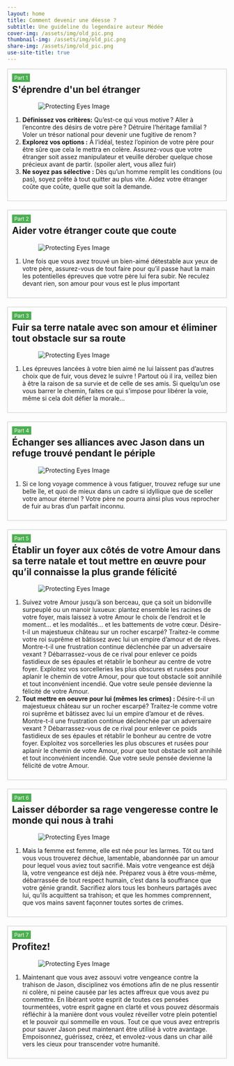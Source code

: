 ```yaml
---
layout: home
title: Comment devenir une déesse ?
subtitle: Une guideline du legendaire auteur Médée
cover-img: /assets/img/old_pic.png
thumbnail-img: /assets/img/old_pic.png
share-img: /assets/img/old_pic.png
use-site-title: true
---
```


<div style="border: 1px solid #ccc; padding: 10px; margin-bottom: 20px;">
    <div style="font-size: 0.85em; color: #fff; background-color: #4CAF50; padding: 2px 5px; width: fit-content; margin-bottom: 5px;">Part 1</div>
    <h2 style="margin-top: 0;">S'éprendre d'un bel étranger</h2>
    <img src="/assets/img/guys.png" alt="Protecting Eyes Image" style="display: block; margin: 0 auto; max-width: 75%; height: auto;">
    <ol>
        <li>
            <strong>Définissez vos critères:</strong> <span style="text-align: justify;"> Qu’est-ce qui vous motive ? Aller à l’encontre des désirs de votre père ? Détruire l’héritage familial ? Voler un trésor national pour devenir une fugitive de renom ?</span>
        </li>
        <li>
            <strong>Explorez vos options :</strong> <span style="text-align: justify;"> À l’idéal, testez l’opinion de votre père pour être sûre que cela le mettra en colère. Assurez-vous que votre étranger soit assez manipulateur et veuille dérober quelque chose précieux avant de partir. (spoiler alert, vous allez fuir)</span>
        </li>
        <li>
            <strong>Ne soyez pas sélective :</strong> <span style="text-align: justify;"> Dès qu’un homme remplit les conditions (ou pas), soyez prête à tout quitter au plus vite. Aidez votre étranger coûte que coûte, quelle que soit la demande.</span>
        </li>
    </ol>
</div>

<div style="border: 1px solid #ccc; padding: 10px; margin-bottom: 20px;">
    <div style="font-size: 0.85em; color: #fff; background-color: #4CAF50; padding: 2px 5px; width: fit-content; margin-bottom: 5px;">Part 2</div>
    <h2 style="margin-top: 0;">Aider votre étranger coute que coute</h2>
    <img src="/assets/img/dragon.png" alt="Protecting Eyes Image" style="display: block; margin: 0 auto; max-width: 75%; height: auto;">
    <ol>
        <li>
            <span style="text-align: justify;"> Une fois que vous avez trouvé un bien-aimé détestable aux yeux de votre père, assurez-vous de tout faire pour qu’il passe haut la main les potentielles épreuves que votre père lui fera subir. Ne reculez devant rien, son amour pour vous est le plus important</span>
        </li>
    </ol>
</div>

<div style="border: 1px solid #ccc; padding: 10px; margin-bottom: 20px;">
    <div style="font-size: 0.85em; color: #fff; background-color: #4CAF50; padding: 2px 5px; width: fit-content; margin-bottom: 5px;">Part 3</div>
    <h2 style="margin-top: 0;"> Fuir sa terre natale avec son amour et éliminer tout obstacle sur sa route </h2>
    <img src="/assets/img/barrer.png" alt="Protecting Eyes Image" style="display: block; margin: 0 auto; max-width: 75%; height: auto;">
    <ol>
        <li>
            <span style="text-align: justify;"> Les épreuves lancées à votre bien aimé ne lui laissent pas d’autres choix que de fuir, vous devez le suivre ! Partout où il ira, veillez bien à être la raison de sa survie et de celle de ses amis. Si quelqu’un ose vous barrer le chemin, faites ce qui s’impose pour libérer la voie, même si cela doit défier la morale…</span>
        </li>
    </ol>
</div>

<div style="border: 1px solid #ccc; padding: 10px; margin-bottom: 20px;">
    <div style="font-size: 0.85em; color: #fff; background-color: #4CAF50; padding: 2px 5px; width: fit-content; margin-bottom: 5px;">Part 4</div>
    <h2 style="margin-top: 0;">Échanger ses alliances avec Jason dans un refuge trouvé pendant le périple</h2>
    <img src="/assets/img/boda.png" alt="Protecting Eyes Image" style="display: block; margin: 0 auto; max-width: 75%; height: auto;">
    <ol>
        <li>
            <span style="text-align: justify;"> Si ce long voyage commence à vous fatiguer, trouvez refuge sur une belle île, et quoi de mieux dans un cadre si idyllique que de sceller votre amour éternel ? Votre père ne pourra ainsi plus vous reprocher de fuir au bras d’un parfait inconnu.</span>
        </li>
    </ol>
</div>


<div style="border: 1px solid #ccc; padding: 10px; margin-bottom: 20px;">
    <div style="font-size: 0.85em; color: #fff; background-color: #4CAF50; padding: 2px 5px; width: fit-content; margin-bottom: 5px;">Part 5</div>
    <h2 style="margin-top: 0;">Établir un foyer aux côtés de votre Amour dans sa terre natale et tout mettre en œuvre pour qu’il connaisse la plus grande félicité </h2>
    <img src="/assets/img/casa.png" alt="Protecting Eyes Image" style="display: block; margin: 0 auto; max-width: 75%; height: auto;">
    <ol>
        <li>
            <span style="text-align: justify;"> Suivez votre Amour jusqu’à son berceau, que ça soit un bidonville surpeuplé ou un manoir luxueux: plantez ensemble les racines de votre foyer, mais laissez à votre Amour le choix de l’endroit et le moment… et les modalités… et les battements de votre cœur. Désire-t-il un majestueux château sur un rocher escarpé? Traitez-le comme votre roi suprême et bâtissez avec lui un empire d’amour et de rêves. Montre-t-il une frustration continue déclenchée par un adversaire vexant ? Débarrassez-vous de ce rival pour enlever ce poids fastidieux de ses épaules et rétablir le bonheur au centre de votre foyer. Exploitez vos sorcelleries les plus obscures et rusées pour aplanir le chemin de votre Amour, pour que tout obstacle soit annihilé et tout inconvénient incendié. Que votre seule pensée devienne la félicité de votre Amour. </span>
        </li>
        <li>
            <strong>Tout mettre en oeuvre pour lui (mêmes les crimes) :</strong> <span style="text-align: justify;"> Désire-t-il un majestueux château sur un rocher escarpé? Traitez-le comme votre roi suprême et bâtissez avec lui un empire d’amour et de rêves. Montre-t-il une frustration continue déclenchée par un adversaire vexant ? Débarrassez-vous de ce rival pour enlever ce poids fastidieux de ses épaules et rétablir le bonheur au centre de votre foyer. Exploitez vos sorcelleries les plus obscures et rusées pour aplanir le chemin de votre Amour, pour que tout obstacle soit annihilé et tout inconvénient incendié. Que votre seule pensée devienne la félicité de votre Amour.</span>
        </li>
    </ol>
</div>

<div style="border: 1px solid #ccc; padding: 10px; margin-bottom: 20px;">
    <div style="font-size: 0.85em; color: #fff; background-color: #4CAF50; padding: 2px 5px; width: fit-content; margin-bottom: 5px;">Part 6</div>
    <h2 style="margin-top: 0;">Laisser déborder sa rage vengeresse contre le monde qui nous à trahi</h2>
    <img src="/assets/img/rage.png" alt="Protecting Eyes Image" style="display: block; margin: 0 auto; max-width: 75%; height: auto;">
    <ol>
        <li>
            <span style="text-align: justify;"> Mais la femme est femme, elle est née pour les larmes. Tôt ou tard vous vous trouverez déchue, lamentable, abandonnée par un amour pour lequel vous aviez tout sacrifié. Mais votre vengeance est déjà là, votre vengeance est déjà née. Préparez vous à être vous-même, débarrassée de tout respect humain, c’est dans la souffrance que votre génie grandit. Sacrifiez alors tous les bonheurs partagés avec lui, qu’ils acquittent sa trahison; et que les hommes comprennent, que vos mains savent façonner toutes sortes de crimes.</span>
        </li>
    </ol>
</div>

<div style="border: 1px solid #ccc; padding: 10px; margin-bottom: 20px;">
    <div style="font-size: 0.85em; color: #fff; background-color: #4CAF50; padding: 2px 5px; width: fit-content; margin-bottom: 5px;">Part 7</div>
    <h2 style="margin-top: 0;">Profitez! </h2>
    <img src="/assets/img/fin.png" alt="Protecting Eyes Image" style="display: block; margin: 0 auto; max-width: 75%; height: auto;">
    <ol>
        <li>
            <span style="text-align: justify;"> Maintenant que vous avez assouvi votre vengeance contre la trahison de Jason, disciplinez vos émotions afin de ne plus ressentir ni colère, ni peine causée par les actes affreux que vous avez pu commettre. En libérant votre esprit de toutes ces pensées tourmentées, votre esprit gagne en clarté et vous pouvez désormais réfléchir à la manière dont vous voulez réveiller votre plein potentiel et le pouvoir qui sommeille en vous. Tout ce que vous avez entrepris pour sauver Jason peut maintenant être utilisé à votre avantage. Empoisonnez, guérissez, créez, et envolez-vous dans un char ailé vers les cieux pour transcender votre humanité.</span>
        </li>
    </ol>
</div>

